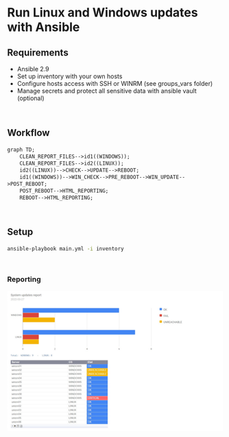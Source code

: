 # Run Linux and Windows updates with Ansible

## Requirements
- Ansible 2.9
- Set up inventory with your own hosts
- Configure hosts access with SSH or WINRM (see groups_vars folder)
- Manage secrets and protect all sensitive data with ansible vault (optional)

&nbsp;

## Workflow
```mermaid
graph TD;
    CLEAN_REPORT_FILES-->id1((WINDOWS));
    CLEAN_REPORT_FILES-->id2((LINUX));
    id2((LINUX))-->CHECK-->UPDATE-->REBOOT;
    id1((WINDOWS))-->WIN_CHECK-->PRE_REBOOT-->WIN_UPDATE-->POST_REBOOT;
    POST_REBOOT-->HTML_REPORTING;
    REBOOT-->HTML_REPORTING;
```

&nbsp;
  
## Setup
```bash
ansible-playbook main.yml -i inventory
```

&nbsp;
  
### Reporting

  ![alt text](https://github.com/kenybapin/ansible-sys-updates/blob/main/misc/report.jpg?raw=true)
